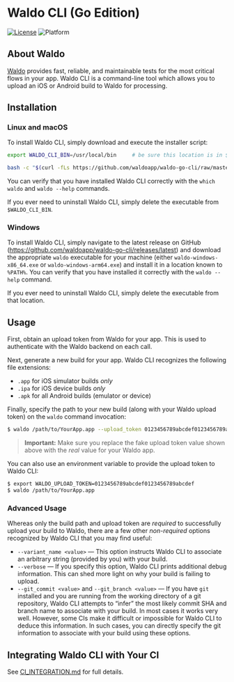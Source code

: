 # Waldo CLI (Go Edition)

[![License](https://img.shields.io/badge/license-MIT-000000.svg?style=flat)][license]
![Platform](https://img.shields.io/badge/platform-Linux%20|%20macOS%20|%20Windows-lightgrey.svg?style=flat)

## About Waldo

[Waldo](https://www.waldo.io) provides fast, reliable, and maintainable tests
for the most critical flows in your app. Waldo CLI is a command-line tool which
allows you to upload an iOS or Android build to Waldo for processing.

## Installation

### Linux and macOS

To install Waldo CLI, simply download and execute the installer script:

```bash
export WALDO_CLI_BIN=/usr/local/bin     # be sure this location is in $PATH

bash -c "$(curl -fLs https://github.com/waldoapp/waldo-go-cli/raw/master/install-waldo.sh)"
```

You can verify that you have installed Waldo CLI correctly with the `which
waldo` and `waldo --help` commands.

If you ever need to uninstall Waldo CLI, simply delete the executable from
`$WALDO_CLI_BIN`.

### Windows

To install Waldo CLI, simply navigate to the latest release on GitHub
(https://github.com/waldoapp/waldo-go-cli/releases/latest) and download the
appropriate `waldo` executable for your machine (either
`waldo-windows-x86_64.exe` or `waldo-windows-arm64.exe`) and install it in a
location known to `%PATH%`. You can verify that you have installed it correctly
with the `waldo --help` command.

If you ever need to uninstall Waldo CLI, simply delete the executable from that
location.

## Usage

First, obtain an upload token from Waldo for your app. This is used to
authenticate with the Waldo backend on each call.

Next, generate a new build for your app. Waldo CLI recognizes the following
file extensions:

- `.app` for iOS simulator builds _only_
- `.ipa` for iOS device builds _only_
- `.apk` for all Android builds (emulator or device)

Finally, specify the path to your new build (along with your Waldo upload
token) on the `waldo` command invocation:

```bash
$ waldo /path/to/YourApp.app --upload_token 0123456789abcdef0123456789abcdef
```

> **Important:** Make sure you replace the fake upload token value shown above
> with the _real_ value for your Waldo app.

You can also use an environment variable to provide the upload token to Waldo
CLI:

```bash
$ export WALDO_UPLOAD_TOKEN=0123456789abcdef0123456789abcdef
$ waldo /path/to/YourApp.app
```

### Advanced Usage

Whereas only the build path and upload token are _required_ to successfully
upload your build to Waldo, there are a few other _non-required_ options
recognized by Waldo CLI that you may find useful:

- `--variant_name <value>` — This option instructs Waldo CLI to associate an
  arbitrary string (provided by you) with your build.
- `--verbose` — If you specify this option, Waldo CLI prints additional debug
  information. This can shed more light on why your build is failing to upload.
- `--git_commit <value>` and `--git_branch <value>` — If you have `git`
  installed and you are running from the working directory of a git repository,
  Waldo CLI attempts to “infer” the most likely commit SHA and branch name to
  associate with your build. In most cases it works very well. However, some
  CIs make it difficult or impossible for Waldo CLI to deduce this information.
  In such cases, you can directly specify the git information to associate with
  your build using these options.

## Integrating Waldo CLI with Your CI

See [CI_INTEGRATION.md][ci] for full details.

[ci]:       https://github.com/waldoapp/waldo-go-cli/blob/master/CI_INTEGRATION.md
[license]:  https://github.com/waldoapp/waldo-go-cli/blob/master/LICENSE
